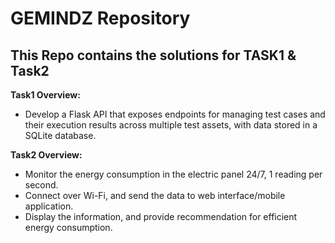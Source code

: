 # GEMINDZ Repository
## This Repo contains the solutions for TASK1 & Task2

**Task1 Overview:**
- Develop a Flask API that exposes endpoints for managing test cases and their execution results
  across multiple test assets, with data stored in a SQLite database.

**Task2 Overview:**
- Monitor the energy consumption in the electric panel 24/7, 1 reading per second.
- Connect over Wi-Fi, and send the data to web interface/mobile application.
- Display the information, and provide recommendation for efficient energy consumption.
